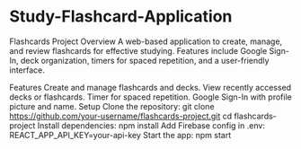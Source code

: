 # Study-Flashcard-Application
Flashcards Project
Overview
A web-based application to create, manage, and review flashcards for effective studying. Features include Google Sign-In, deck organization, timers for spaced repetition, and a user-friendly interface.

Features
Create and manage flashcards and decks.
View recently accessed decks or flashcards.
Timer for spaced repetition.
Google Sign-In with profile picture and name.
Setup
Clone the repository:
git clone https://github.com/your-username/flashcards-project.git
cd flashcards-project
Install dependencies:
npm install
Add Firebase config in .env:
REACT_APP_API_KEY=your-api-key
Start the app:
npm start
